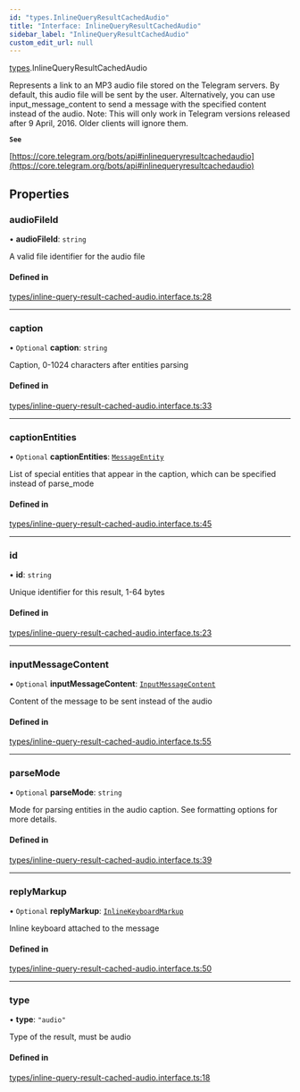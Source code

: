 ```yaml
---
id: "types.InlineQueryResultCachedAudio"
title: "Interface: InlineQueryResultCachedAudio"
sidebar_label: "InlineQueryResultCachedAudio"
custom_edit_url: null
---
```


[types](../modules/types.md).InlineQueryResultCachedAudio

Represents a link to an MP3 audio file stored on the Telegram servers. By
default, this audio file will be sent by the user. Alternatively, you can use
input_message_content to send a message with the specified content instead of
the audio.
Note: This will only work in Telegram versions released after 9 April, 2016.
Older clients will ignore them.

**`See`**

[https://core.telegram.org/bots/api#inlinequeryresultcachedaudio](https://core.telegram.org/bots/api#inlinequeryresultcachedaudio)

## Properties

### audioFileId

• **audioFileId**: `string`

A valid file identifier for the audio file

#### Defined in

[types/inline-query-result-cached-audio.interface.ts:28](https://github.com/DeityLamb/telegramjs/blob/32b4cca/packages/common/lib/interfaces/types/inline-query-result-cached-audio.interface.ts#L28)

___

### caption

• `Optional` **caption**: `string`

Caption, 0-1024 characters after entities parsing

#### Defined in

[types/inline-query-result-cached-audio.interface.ts:33](https://github.com/DeityLamb/telegramjs/blob/32b4cca/packages/common/lib/interfaces/types/inline-query-result-cached-audio.interface.ts#L33)

___

### captionEntities

• `Optional` **captionEntities**: [`MessageEntity`](types.MessageEntity.md)

List of special entities that appear in the caption, which can be specified
instead of parse_mode

#### Defined in

[types/inline-query-result-cached-audio.interface.ts:45](https://github.com/DeityLamb/telegramjs/blob/32b4cca/packages/common/lib/interfaces/types/inline-query-result-cached-audio.interface.ts#L45)

___

### id

• **id**: `string`

Unique identifier for this result, 1-64 bytes

#### Defined in

[types/inline-query-result-cached-audio.interface.ts:23](https://github.com/DeityLamb/telegramjs/blob/32b4cca/packages/common/lib/interfaces/types/inline-query-result-cached-audio.interface.ts#L23)

___

### inputMessageContent

• `Optional` **inputMessageContent**: [`InputMessageContent`](../modules/types.md#inputmessagecontent)

Content of the message to be sent instead of the audio

#### Defined in

[types/inline-query-result-cached-audio.interface.ts:55](https://github.com/DeityLamb/telegramjs/blob/32b4cca/packages/common/lib/interfaces/types/inline-query-result-cached-audio.interface.ts#L55)

___

### parseMode

• `Optional` **parseMode**: `string`

Mode for parsing entities in the audio caption. See formatting options for more
details.

#### Defined in

[types/inline-query-result-cached-audio.interface.ts:39](https://github.com/DeityLamb/telegramjs/blob/32b4cca/packages/common/lib/interfaces/types/inline-query-result-cached-audio.interface.ts#L39)

___

### replyMarkup

• `Optional` **replyMarkup**: [`InlineKeyboardMarkup`](types.InlineKeyboardMarkup.md)

Inline keyboard attached to the message

#### Defined in

[types/inline-query-result-cached-audio.interface.ts:50](https://github.com/DeityLamb/telegramjs/blob/32b4cca/packages/common/lib/interfaces/types/inline-query-result-cached-audio.interface.ts#L50)

___

### type

• **type**: ``"audio"``

Type of the result, must be audio

#### Defined in

[types/inline-query-result-cached-audio.interface.ts:18](https://github.com/DeityLamb/telegramjs/blob/32b4cca/packages/common/lib/interfaces/types/inline-query-result-cached-audio.interface.ts#L18)
